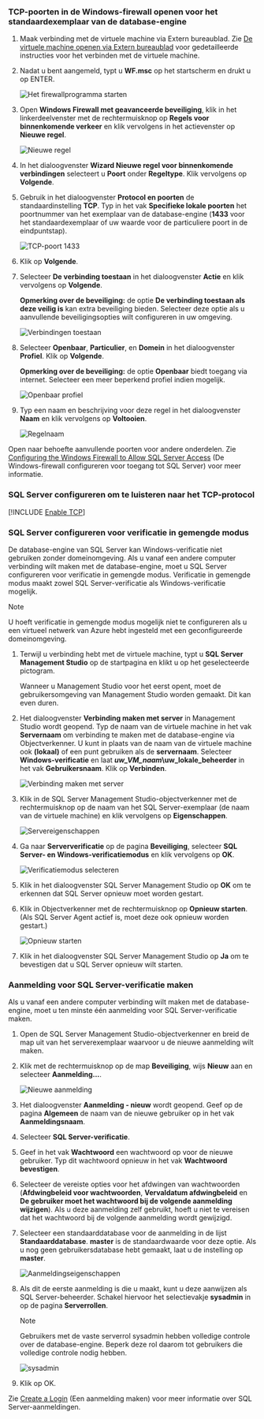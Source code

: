 ### <a name="open-tcp-ports-in-the-windows-firewall-for-the-default-instance-of-the-database-engine"></a>TCP-poorten in de Windows-firewall openen voor het standaardexemplaar van de database-engine
1. Maak verbinding met de virtuele machine via Extern bureaublad. Zie [De virtuele machine openen via Extern bureaublad](../articles/virtual-machines/windows/sql/virtual-machines-windows-portal-sql-server-provision.md#open-the-vm-with-remote-desktop) voor gedetailleerde instructies voor het verbinden met de virtuele machine.
2. Nadat u bent aangemeld, typt u **WF.msc** op het startscherm en drukt u op ENTER.
   
    ![Het firewallprogramma starten](./media/virtual-machines-sql-server-connection-steps/12Open-WF.png)
3. Open **Windows Firewall met geavanceerde beveiliging**, klik in het linkerdeelvenster met de rechtermuisknop op **Regels voor binnenkomende verkeer** en klik vervolgens in het actievenster op **Nieuwe regel**.
   
    ![Nieuwe regel](./media/virtual-machines-sql-server-connection-steps/13New-FW-Rule.png)
4. In het dialoogvenster **Wizard Nieuwe regel voor binnenkomende verbindingen** selecteert u **Poort** onder **Regeltype**. Klik vervolgens op **Volgende**.
5. Gebruik in het dialoogvenster **Protocol en poorten** de standaardinstelling **TCP**. Typ in het vak **Specifieke lokale poorten** het poortnummer van het exemplaar van de database-engine (**1433** voor het standaardexemplaar of uw waarde voor de particuliere poort in de eindpuntstap).
   
    ![TCP-poort 1433](./media/virtual-machines-sql-server-connection-steps/14Port-1433.png)
6. Klik op **Volgende**.
7. Selecteer **De verbinding toestaan** in het dialoogvenster **Actie** en klik vervolgens op **Volgende**.
   
    **Opmerking over de beveiliging:** de optie **De verbinding toestaan als deze veilig is** kan extra beveiliging bieden. Selecteer deze optie als u aanvullende beveiligingsopties wilt configureren in uw omgeving.
   
    ![Verbindingen toestaan](./media/virtual-machines-sql-server-connection-steps/15Allow-Connection.png)
8. Selecteer **Openbaar**, **Particulier**, en **Domein** in het dialoogvenster **Profiel**. Klik op **Volgende**.
   
    **Opmerking over de beveiliging:** de optie **Openbaar** biedt toegang via internet. Selecteer een meer beperkend profiel indien mogelijk.
   
    ![Openbaar profiel](./media/virtual-machines-sql-server-connection-steps/16Public-Private-Domain-Profile.png)
9. Typ een naam en beschrijving voor deze regel in het dialoogvenster **Naam** en klik vervolgens op **Voltooien**.
   
    ![Regelnaam](./media/virtual-machines-sql-server-connection-steps/17Rule-Name.png)

Open naar behoefte aanvullende poorten voor andere onderdelen. Zie [Configuring the Windows Firewall to Allow SQL Server Access](http://msdn.microsoft.com/library/cc646023.aspx) (De Windows-firewall configureren voor toegang tot SQL Server) voor meer informatie.

### <a name="configure-sql-server-to-listen-on-the-tcp-protocol"></a>SQL Server configureren om te luisteren naar het TCP-protocol

[!INCLUDE [Enable TCP](virtual-machines-sql-server-connection-tcp-protocol.md)]

### <a name="configure-sql-server-for-mixed-mode-authentication"></a>SQL Server configureren voor verificatie in gemengde modus
De database-engine van SQL Server kan Windows-verificatie niet gebruiken zonder domeinomgeving. Als u vanaf een andere computer verbinding wilt maken met de database-engine, moet u SQL Server configureren voor verificatie in gemengde modus. Verificatie in gemengde modus maakt zowel SQL Server-verificatie als Windows-verificatie mogelijk.

> [!NOTE]
> U hoeft verificatie in gemengde modus mogelijk niet te configureren als u een virtueel netwerk van Azure hebt ingesteld met een geconfigureerde domeinomgeving.
> 
> 

1. Terwijl u verbinding hebt met de virtuele machine, typt u **SQL Server Management Studio** op de startpagina en klikt u op het geselecteerde pictogram.
   
    Wanneer u Management Studio voor het eerst opent, moet de gebruikersomgeving van Management Studio worden gemaakt. Dit kan even duren.
2. Het dialoogvenster **Verbinding maken met server** in Management Studio wordt geopend. Typ de naam van de virtuele machine in het vak **Servernaam** om verbinding te maken met de database-engine via Objectverkenner. U kunt in plaats van de naam van de virtuele machine ook **(lokaal)** of een punt gebruiken als de **servernaam**. Selecteer **Windows-verificatie** en laat ***uw_VM_naam*\uw_lokale_beheerder** in het vak **Gebruikersnaam**. Klik op **Verbinden**.
   
    ![Verbinding maken met server](./media/virtual-machines-sql-server-connection-steps/19Connect-to-Server.png)
3. Klik in de SQL Server Management Studio-objectverkenner met de rechtermuisknop op de naam van het SQL Server-exemplaar (de naam van de virtuele machine) en klik vervolgens op **Eigenschappen**.
   
    ![Servereigenschappen](./media/virtual-machines-sql-server-connection-steps/20Server-Properties.png)
4. Ga naar **Serververificatie** op de pagina **Beveiliging**, selecteer **SQL Server- en Windows-verificatiemodus** en klik vervolgens op **OK**.
   
    ![Verificatiemodus selecteren](./media/virtual-machines-sql-server-connection-steps/21Mixed-Mode.png)
5. Klik in het dialoogvenster SQL Server Management Studio op **OK** om te erkennen dat SQL Server opnieuw moet worden gestart.
6. Klik in Objectverkenner met de rechtermuisknop op **Opnieuw starten**. (Als SQL Server Agent actief is, moet deze ook opnieuw worden gestart.)
   
    ![Opnieuw starten](./media/virtual-machines-sql-server-connection-steps/22Restart2.png)
7. Klik in het dialoogvenster SQL Server Management Studio op **Ja** om te bevestigen dat u SQL Server opnieuw wilt starten.

### <a name="create-sql-server-authentication-logins"></a>Aanmelding voor SQL Server-verificatie maken
Als u vanaf een andere computer verbinding wilt maken met de database-engine, moet u ten minste één aanmelding voor SQL Server-verificatie maken.

1. Open de SQL Server Management Studio-objectverkenner en breid de map uit van het serverexemplaar waarvoor u de nieuwe aanmelding wilt maken.
2. Klik met de rechtermuisknop op de map **Beveiliging**, wijs **Nieuw** aan en selecteer **Aanmelding...**.
   
    ![Nieuwe aanmelding](./media/virtual-machines-sql-server-connection-steps/23New-Login.png)
3. Het dialoogvenster **Aanmelding - nieuw** wordt geopend. Geef op de pagina **Algemeen** de naam van de nieuwe gebruiker op in het vak **Aanmeldingsnaam**.
4. Selecteer **SQL Server-verificatie**.
5. Geef in het vak **Wachtwoord** een wachtwoord op voor de nieuwe gebruiker. Typ dit wachtwoord opnieuw in het vak **Wachtwoord bevestigen**.
6. Selecteer de vereiste opties voor het afdwingen van wachtwoorden (**Afdwingbeleid voor wachtwoorden**, **Vervaldatum afdwingbeleid** en **De gebruiker moet het wachtwoord bij de volgende aanmelding wijzigen**). Als u deze aanmelding zelf gebruikt, hoeft u niet te vereisen dat het wachtwoord bij de volgende aanmelding wordt gewijzigd.
7. Selecteer een standaarddatabase voor de aanmelding in de lijst **Standaarddatabase**. **master** is de standaardwaarde voor deze optie. Als u nog geen gebruikersdatabase hebt gemaakt, laat u de instelling op **master**.
   
    ![Aanmeldingseigenschappen](./media/virtual-machines-sql-server-connection-steps/24Test-Login.png)
8. Als dit de eerste aanmelding is die u maakt, kunt u deze aanwijzen als SQL Server-beheerder. Schakel hiervoor het selectievakje **sysadmin** in op de pagina **Serverrollen**.
   
   > [!NOTE]
   > Gebruikers met de vaste serverrol sysadmin hebben volledige controle over de database-engine. Beperk deze rol daarom tot gebruikers die volledige controle nodig hebben.
   > 
   > 
   
   ![sysadmin](./media/virtual-machines-sql-server-connection-steps/25sysadmin.png)
9. Klik op OK.

Zie [Create a Login](http://msdn.microsoft.com/library/aa337562.aspx) (Een aanmelding maken) voor meer informatie over SQL Server-aanmeldingen.

